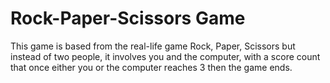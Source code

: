 # Rock-Paper-Scissors Game  
This game is based from the real-life game Rock, Paper, Scissors but instead of two people, it involves you and the computer, with a score count that once either you or the computer reaches 3 then the game ends. 
